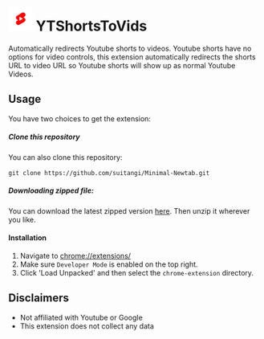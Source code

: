# ![icon](https://raw.githubusercontent.com/suitangi/YTShortsToVids/main/chrome-extension/icons/icon48.png) YTShortsToVids
Automatically redirects Youtube shorts to videos.
Youtube shorts have no options for video controls, this extension automatically redirects the shorts URL to video URL so Youtube shorts will show up as normal Youtube Videos.

## Usage

You have two choices to get the extension:

##### Clone this repository
You can also clone this repository:
```
git clone https://github.com/suitangi/Minimal-Newtab.git
```

##### Downloading zipped file:
You can download the latest zipped version [here](https://github.com/suitangi/YTShortsToVids/releases/download/1.0.1/YTShorts2Vids-chrome-extension1.0.1.zip). Then unzip it wherever you like.

#### Installation

1. Navigate to  [chrome://extensions/](chrome://extensions/)
2. Make sure `Developer Mode` is enabled on the top right.
3. Click 'Load Unpacked' and then select the `chrome-extension` directory.


## Disclaimers
- Not affiliated with Youtube or Google
- This extension does not collect any data
